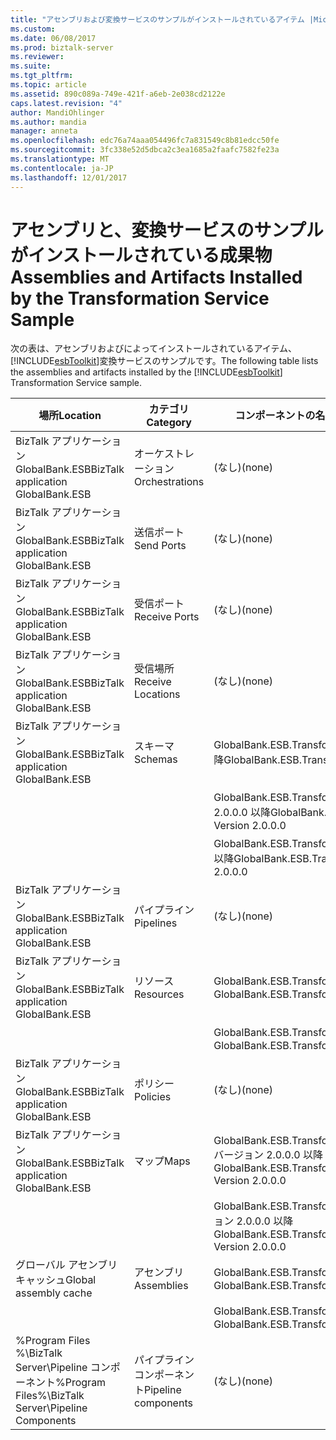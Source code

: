 ```yaml
---
title: "アセンブリおよび変換サービスのサンプルがインストールされているアイテム |Microsoft ドキュメント"
ms.custom: 
ms.date: 06/08/2017
ms.prod: biztalk-server
ms.reviewer: 
ms.suite: 
ms.tgt_pltfrm: 
ms.topic: article
ms.assetid: 890c089a-749e-421f-a6eb-2e038cd2122e
caps.latest.revision: "4"
author: MandiOhlinger
ms.author: mandia
manager: anneta
ms.openlocfilehash: edc76a74aaa054496fc7a831549c8b81edcc50fe
ms.sourcegitcommit: 3fc338e52d5dbca2c3ea1685a2faafc7582fe23a
ms.translationtype: MT
ms.contentlocale: ja-JP
ms.lasthandoff: 12/01/2017
---
```

# <a name="assemblies-and-artifacts-installed-by-the-transformation-service-sample"></a><span data-ttu-id="8d424-102">アセンブリと、変換サービスのサンプルがインストールされている成果物</span><span class="sxs-lookup"><span data-stu-id="8d424-102">Assemblies and Artifacts Installed by the Transformation Service Sample</span></span>
<span data-ttu-id="8d424-103">次の表は、アセンブリおよびによってインストールされているアイテム、[!INCLUDE[esbToolkit](../includes/esbtoolkit-md.md)]変換サービスのサンプルです。</span><span class="sxs-lookup"><span data-stu-id="8d424-103">The following table lists the assemblies and artifacts installed by the [!INCLUDE[esbToolkit](../includes/esbtoolkit-md.md)] Transformation Service sample.</span></span>  
  
|<span data-ttu-id="8d424-104">場所</span><span class="sxs-lookup"><span data-stu-id="8d424-104">Location</span></span>|<span data-ttu-id="8d424-105">カテゴリ</span><span class="sxs-lookup"><span data-stu-id="8d424-105">Category</span></span>|<span data-ttu-id="8d424-106">コンポーネントの名前とバージョン</span><span class="sxs-lookup"><span data-stu-id="8d424-106">Name and version of the component</span></span>|  
|--------------|--------------|---------------------------------------|  
|<span data-ttu-id="8d424-107">BizTalk アプリケーション GlobalBank.ESB</span><span class="sxs-lookup"><span data-stu-id="8d424-107">BizTalk application GlobalBank.ESB</span></span>|<span data-ttu-id="8d424-108">オーケストレーション</span><span class="sxs-lookup"><span data-stu-id="8d424-108">Orchestrations</span></span>|<span data-ttu-id="8d424-109">(なし)</span><span class="sxs-lookup"><span data-stu-id="8d424-109">(none)</span></span>|  
|<span data-ttu-id="8d424-110">BizTalk アプリケーション GlobalBank.ESB</span><span class="sxs-lookup"><span data-stu-id="8d424-110">BizTalk application GlobalBank.ESB</span></span>|<span data-ttu-id="8d424-111">送信ポート</span><span class="sxs-lookup"><span data-stu-id="8d424-111">Send Ports</span></span>|<span data-ttu-id="8d424-112">(なし)</span><span class="sxs-lookup"><span data-stu-id="8d424-112">(none)</span></span>|  
|<span data-ttu-id="8d424-113">BizTalk アプリケーション GlobalBank.ESB</span><span class="sxs-lookup"><span data-stu-id="8d424-113">BizTalk application GlobalBank.ESB</span></span>|<span data-ttu-id="8d424-114">受信ポート</span><span class="sxs-lookup"><span data-stu-id="8d424-114">Receive Ports</span></span>|<span data-ttu-id="8d424-115">(なし)</span><span class="sxs-lookup"><span data-stu-id="8d424-115">(none)</span></span>|  
|<span data-ttu-id="8d424-116">BizTalk アプリケーション GlobalBank.ESB</span><span class="sxs-lookup"><span data-stu-id="8d424-116">BizTalk application GlobalBank.ESB</span></span>|<span data-ttu-id="8d424-117">受信場所</span><span class="sxs-lookup"><span data-stu-id="8d424-117">Receive Locations</span></span>|<span data-ttu-id="8d424-118">(なし)</span><span class="sxs-lookup"><span data-stu-id="8d424-118">(none)</span></span>|  
|<span data-ttu-id="8d424-119">BizTalk アプリケーション GlobalBank.ESB</span><span class="sxs-lookup"><span data-stu-id="8d424-119">BizTalk application GlobalBank.ESB</span></span>|<span data-ttu-id="8d424-120">スキーマ</span><span class="sxs-lookup"><span data-stu-id="8d424-120">Schemas</span></span>|<span data-ttu-id="8d424-121">GlobalBank.ESB.TransformServices.Schemas.RetailOrder バージョン 2.0.0.0 以降</span><span class="sxs-lookup"><span data-stu-id="8d424-121">GlobalBank.ESB.TransformServices.Schemas.RetailOrder Version 2.0.0.0</span></span>|  
|||<span data-ttu-id="8d424-122">GlobalBank.ESB.TransformServices.Schemas.OrderConfirmation バージョン 2.0.0.0 以降</span><span class="sxs-lookup"><span data-stu-id="8d424-122">GlobalBank.ESB.TransformServices.Schemas.OrderConfirmation Version 2.0.0.0</span></span>|  
|||<span data-ttu-id="8d424-123">GlobalBank.ESB.TransformServices.Schemas.CanonicalOrder バージョン 2.0.0.0 以降</span><span class="sxs-lookup"><span data-stu-id="8d424-123">GlobalBank.ESB.TransformServices.Schemas.CanonicalOrder Version 2.0.0.0</span></span>|  
|<span data-ttu-id="8d424-124">BizTalk アプリケーション GlobalBank.ESB</span><span class="sxs-lookup"><span data-stu-id="8d424-124">BizTalk application GlobalBank.ESB</span></span>|<span data-ttu-id="8d424-125">パイプライン</span><span class="sxs-lookup"><span data-stu-id="8d424-125">Pipelines</span></span>|<span data-ttu-id="8d424-126">(なし)</span><span class="sxs-lookup"><span data-stu-id="8d424-126">(none)</span></span>|  
|<span data-ttu-id="8d424-127">BizTalk アプリケーション GlobalBank.ESB</span><span class="sxs-lookup"><span data-stu-id="8d424-127">BizTalk application GlobalBank.ESB</span></span>|<span data-ttu-id="8d424-128">リソース</span><span class="sxs-lookup"><span data-stu-id="8d424-128">Resources</span></span>|<span data-ttu-id="8d424-129">GlobalBank.ESB.TransformServices.Maps バージョン 2.0.0.0 以降</span><span class="sxs-lookup"><span data-stu-id="8d424-129">GlobalBank.ESB.TransformServices.Maps Version 2.0.0.0</span></span>|  
|||<span data-ttu-id="8d424-130">GlobalBank.ESB.TransformServices.Schemas バージョン 2.0.0.0 以降</span><span class="sxs-lookup"><span data-stu-id="8d424-130">GlobalBank.ESB.TransformServices.Schemas Version 2.0.0.0</span></span>|  
|<span data-ttu-id="8d424-131">BizTalk アプリケーション GlobalBank.ESB</span><span class="sxs-lookup"><span data-stu-id="8d424-131">BizTalk application GlobalBank.ESB</span></span>|<span data-ttu-id="8d424-132">ポリシー</span><span class="sxs-lookup"><span data-stu-id="8d424-132">Policies</span></span>|<span data-ttu-id="8d424-133">(なし)</span><span class="sxs-lookup"><span data-stu-id="8d424-133">(none)</span></span>|  
|<span data-ttu-id="8d424-134">BizTalk アプリケーション GlobalBank.ESB</span><span class="sxs-lookup"><span data-stu-id="8d424-134">BizTalk application GlobalBank.ESB</span></span>|<span data-ttu-id="8d424-135">マップ</span><span class="sxs-lookup"><span data-stu-id="8d424-135">Maps</span></span>|<span data-ttu-id="8d424-136">GlobalBank.ESB.TransformServices.Maps.CanonicalOrder_To_OrderConfirmation バージョン 2.0.0.0 以降</span><span class="sxs-lookup"><span data-stu-id="8d424-136">GlobalBank.ESB.TransformServices.Maps.CanonicalOrder_To_OrderConfirmation Version 2.0.0.0</span></span>|  
|||<span data-ttu-id="8d424-137">GlobalBank.ESB.TransformServices.Maps.RetailOrder_To_CanonicalOrder バージョン 2.0.0.0 以降</span><span class="sxs-lookup"><span data-stu-id="8d424-137">GlobalBank.ESB.TransformServices.Maps.RetailOrder_To_CanonicalOrder Version 2.0.0.0</span></span>|  
|<span data-ttu-id="8d424-138">グローバル アセンブリ キャッシュ</span><span class="sxs-lookup"><span data-stu-id="8d424-138">Global assembly cache</span></span>|<span data-ttu-id="8d424-139">アセンブリ</span><span class="sxs-lookup"><span data-stu-id="8d424-139">Assemblies</span></span>|<span data-ttu-id="8d424-140">GlobalBank.ESB.TransformServices.Maps バージョン 2.0.0.0 以降</span><span class="sxs-lookup"><span data-stu-id="8d424-140">GlobalBank.ESB.TransformServices.Maps Version 2.0.0.0</span></span>|  
|||<span data-ttu-id="8d424-141">GlobalBank.ESB.TransformServices.Schemas バージョン 2.0.0.0 以降</span><span class="sxs-lookup"><span data-stu-id="8d424-141">GlobalBank.ESB.TransformServices.Schemas Version 2.0.0.0</span></span>|  
|<span data-ttu-id="8d424-142">%Program Files %\\BizTalk Server\Pipeline コンポーネント</span><span class="sxs-lookup"><span data-stu-id="8d424-142">%Program Files%\\BizTalk Server\Pipeline Components</span></span>|<span data-ttu-id="8d424-143">パイプライン コンポーネント</span><span class="sxs-lookup"><span data-stu-id="8d424-143">Pipeline components</span></span>|<span data-ttu-id="8d424-144">(なし)</span><span class="sxs-lookup"><span data-stu-id="8d424-144">(none)</span></span>|